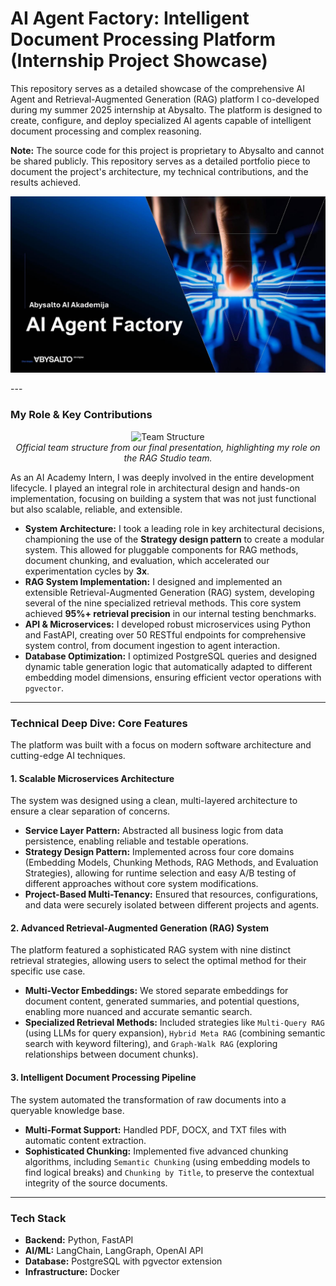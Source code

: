 # AI Agent Factory: Intelligent Document Processing Platform (Internship Project Showcase)

This repository serves as a detailed showcase of the comprehensive AI Agent and Retrieval-Augmented Generation (RAG) platform I co-developed during my summer 2025 internship at Abysalto. The platform is designed to create, configure, and deploy specialized AI agents capable of intelligent document processing and complex reasoning.

**Note:** The source code for this project is proprietary to Abysalto and cannot be shared publicly. This repository serves as a detailed portfolio piece to document the project's architecture, my technical contributions, and the results achieved.

<p align="center">
  <img src="assets/title.png" alt="AI Agent Factory Project Banner"/>
</p>
---

### My Role & Key Contributions

<p align="center">
  <img src="assets/team.jpeg" alt="Team Structure" width="600"/>
  <br>
  <em>Official team structure from our final presentation, highlighting my role on the RAG Studio team.</em>
</p>

As an AI Academy Intern, I was deeply involved in the entire development lifecycle. I played an integral role in architectural design and hands-on implementation, focusing on building a system that was not just functional but also scalable, reliable, and extensible.

*   **System Architecture:** I took a leading role in key architectural decisions, championing the use of the **Strategy design pattern** to create a modular system. This allowed for pluggable components for RAG methods, document chunking, and evaluation, which accelerated our experimentation cycles by **3x**.
*   **RAG System Implementation:** I designed and implemented an extensible Retrieval-Augmented Generation (RAG) system, developing several of the nine specialized retrieval methods. This core system achieved **95%+ retrieval precision** in our internal testing benchmarks.
*   **API & Microservices:** I developed robust microservices using Python and FastAPI, creating over 50 RESTful endpoints for comprehensive system control, from document ingestion to agent interaction.
*   **Database Optimization:** I optimized PostgreSQL queries and designed dynamic table generation logic that automatically adapted to different embedding model dimensions, ensuring efficient vector operations with `pgvector`.

---

### Technical Deep Dive: Core Features

The platform was built with a focus on modern software architecture and cutting-edge AI techniques.

#### 1. Scalable Microservices Architecture
The system was designed using a clean, multi-layered architecture to ensure a clear separation of concerns.

*   **Service Layer Pattern:** Abstracted all business logic from data persistence, enabling reliable and testable operations.
*   **Strategy Design Pattern:** Implemented across four core domains (Embedding Models, Chunking Methods, RAG Methods, and Evaluation Strategies), allowing for runtime selection and easy A/B testing of different approaches without core system modifications.
*   **Project-Based Multi-Tenancy:** Ensured that resources, configurations, and data were securely isolated between different projects and agents.

#### 2. Advanced Retrieval-Augmented Generation (RAG) System
The platform featured a sophisticated RAG system with nine distinct retrieval strategies, allowing users to select the optimal method for their specific use case.

*   **Multi-Vector Embeddings:** We stored separate embeddings for document content, generated summaries, and potential questions, enabling more nuanced and accurate semantic search.
*   **Specialized Retrieval Methods:** Included strategies like `Multi-Query RAG` (using LLMs for query expansion), `Hybrid Meta RAG` (combining semantic search with keyword filtering), and `Graph-Walk RAG` (exploring relationships between document chunks).

#### 3. Intelligent Document Processing Pipeline
The system automated the transformation of raw documents into a queryable knowledge base.

*   **Multi-Format Support:** Handled PDF, DOCX, and TXT files with automatic content extraction.
*   **Sophisticated Chunking:** Implemented five advanced chunking algorithms, including `Semantic Chunking` (using embedding models to find logical breaks) and `Chunking by Title`, to preserve the contextual integrity of the source documents.

---

### Tech Stack

*   **Backend:** Python, FastAPI
*   **AI/ML:** LangChain, LangGraph, OpenAI API
*   **Database:** PostgreSQL with pgvector extension
*   **Infrastructure:** Docker
